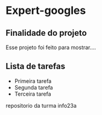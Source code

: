 # Expert-googles

## Finalidade do projeto
Esse projeto foi feito para mostrar....

## Lista de tarefas
- Primeira tarefa
- Segunda tarefa
- Terceira tarefa

repositorio da turma info23a
